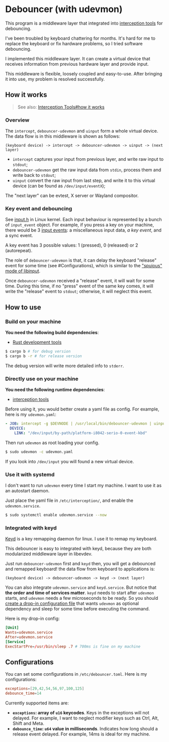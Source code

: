 # Debouncer (with udevmon)

This program is a middleware layer that integrated into [interception tools](https://gitlab.com/interception/linux/tools) for debouncing.

I've been troubled by keyboard chattering for months. It's hard for me to replace the keyboard or fix hardware problems, so I tried software debouncing.

I implemented this middleware layer. It can create a virtual device that receives information from previous hardware layer and provide input.

This middleware is flexible, loosely coupled and easy-to-use. After bringing it into use, my problem is resolved successfully.

## How it works

> See also: [Interception Tools#how it works](https://gitlab.com/interception/linux/tools#how-it-works)

### Overview

The `intercept`, `debouncer-udevmon` and `uinput` form a whole virtual device. The data flow is in this middleware is shown as follows:

```
(keyboard device) -> intercept -> debouncer-udevmon -> uinput -> (next layer)
```

+ `intercept` captures your input from previous layer, and write raw input to `stdout`;
+ `debouncer-udevmon` get the raw input data from `stdin`, process them and write back to `stdout`;
+ `uinput` convert the raw input from last step, and write it to this virtual device (can be found as `/dev/input/eventX`);

The "next layer" can be evtest, X server or Wayland compositor.

### Key event and debouncing

See [input.h](https://github.com/torvalds/linux/blob/master/include/uapi/linux/input.h#L28-L47) in Linux kernel. Each input behaviour is represented by a bunch of `input_event` object. For example, if you press a key on your machine, there would be 3 [input events](https://docs.kernel.org/input/event-codes.html): a miscellaneous input data, *a key event*, and a sync event.

A key event has 3 possible values: 1 (pressed), 0 (released) or 2 (autorepeat).

The role of `debouncer-udevmon` is that, it can delay the keyboard "release" event for some time (see #Configurations), which is similar to the ["spuious" mode of libinput](https://wayland.freedesktop.org/libinput/doc/latest/button-debouncing.html).

Once `debouncer-udevmon` received a "release" event, it will wait for some time. During this time, if no "press" event of the same key comes, it will write the "release" event to `stdout`; otherwise, it will neglect this event.

## How to use

### Build on your machine

**You need the following build dependencies**:

- [Rust development tools](https://www.rust-lang.org/learn/get-started)

```bash
$ cargo b # for debug version
$ cargo b -r # for release version
```

The debug version will write more detailed info to `stderr`.

### Directly use on your machine

**You need the following runtime dependencies**:

- [interception tools](https://gitlab.com/interception/linux/tools)

Before using it, you would better create a yaml file as config. For example, here is my `udevmon.yaml`:

```yaml
- JOB: intercept -g $DEVNODE | /usr/local/bin/debouncer-udevmon | uinput -d $DEVNODE
  DEVICE:
    LINK: "/dev/input/by-path/platform-i8042-serio-0-event-kbd"
```

Then run `udevmon` as root loading your config.

```bash
$ sudo udevmon -c udevmon.yaml
```

If you look into `/dev/input` you will found a new virtual device.

### Use it with systemd

I don't want to run `udevmon` every time I start my machine. I want to use it as an autostart daemon.

Just place the yaml file in `/etc/interception/`, and enable the `udevmon.service`.

```bash
$ sudo systemctl enable udevmon.service --now
```

### Integrated with keyd

[Keyd](https://github.com/rvaiya/keyd) is a key remapping daemon for linux. I use it to remap my keyboard.

This debouncer is easy to integrated with keyd, because they are both modularized middleware layer in libevdev.

Just run `debouncer-udevmon` first and `keyd` then, you will get a debounced and remapped keyboard! the data flow from keyboard to applications is:

```
(keyboard device) -> debouncer-udevmon -> keyd -> (next layer)
```

You can also integrate `udevmon.service` and `keyd.service`. But notice that **the order and time of services matter**. `keyd` needs to start after `udevmon` starts, and `udevmon` needs a few microseconds to be ready. So you should [create a drop-in configuration file](https://wiki.archlinux.org/title/Systemd#Drop-in_configuration_files) that wants `udevmon` as optional dependency and sleep for some time before executing the command.

Here is my drop-in config:

```conf
[Unit]
Wants=udevmon.service
After=udevmon.service
[Service]
ExecStartPre=/usr/bin/sleep .7 # 700ms is fine on my machine
```

## Configurations

You can set some configurations in `/etc/debouncer.toml`. Here is my configurations:

```toml
exceptions=[29,42,54,56,97,100,125]
debounce_time=14
```

Currently supported items are:

- **`exceptions`: array of `u16` keycodes**. Keys in the exceptions will not delayed. For example, I want to neglect modifier keys such as Ctrl, Alt, Shift and Meta.
- **`debounce_time`: `u64` value in milliseconds**. Indicates how long should a release event delayed. For example, 14ms is ideal for my machine.
